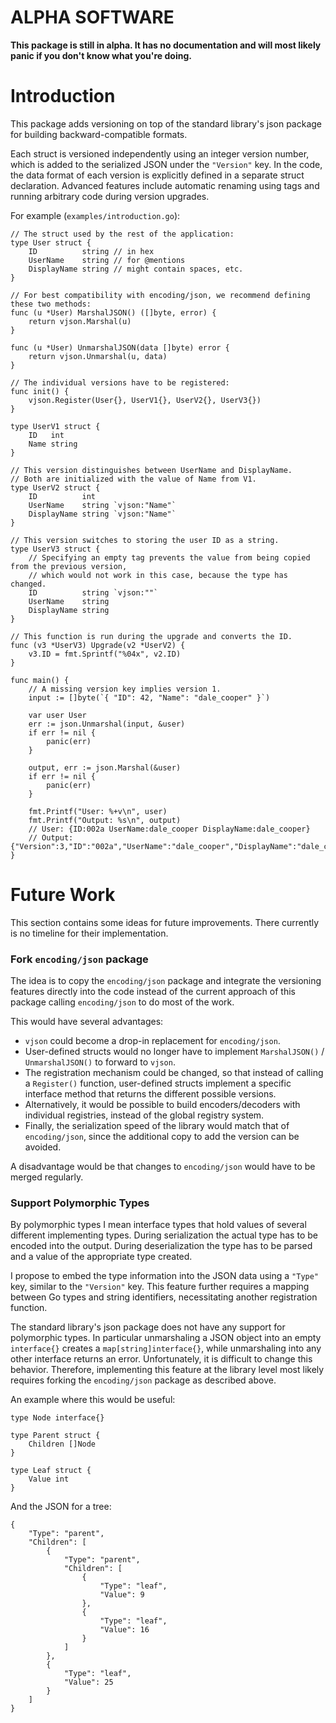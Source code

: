 ALPHA SOFTWARE
==============

**This package is still in alpha. It has no documentation and will most likely panic if you don't know what you're doing.**

# Introduction

This package adds versioning on top of the standard library's json package for
building backward-compatible formats.

Each struct is versioned independently using an integer version number, which is
added to the serialized JSON under the `"Version"` key. In the code, the data
format of each version is explicitly defined in a separate struct declaration.
Advanced features include automatic renaming using tags and running arbitrary
code during version upgrades.

For example (`examples/introduction.go`):

```
// The struct used by the rest of the application:
type User struct {
	ID          string // in hex
	UserName    string // for @mentions
	DisplayName string // might contain spaces, etc.
}

// For best compatibility with encoding/json, we recommend defining these two methods:
func (u *User) MarshalJSON() ([]byte, error) {
	return vjson.Marshal(u)
}

func (u *User) UnmarshalJSON(data []byte) error {
	return vjson.Unmarshal(u, data)
}

// The individual versions have to be registered:
func init() {
	vjson.Register(User{}, UserV1{}, UserV2{}, UserV3{})
}

type UserV1 struct {
	ID   int
	Name string
}

// This version distinguishes between UserName and DisplayName.
// Both are initialized with the value of Name from V1.
type UserV2 struct {
	ID          int
	UserName    string `vjson:"Name"`
	DisplayName string `vjson:"Name"`
}

// This version switches to storing the user ID as a string.
type UserV3 struct {
	// Specifying an empty tag prevents the value from being copied from the previous version,
	// which would not work in this case, because the type has changed.
	ID          string `vjson:""`
	UserName    string
	DisplayName string
}

// This function is run during the upgrade and converts the ID.
func (v3 *UserV3) Upgrade(v2 *UserV2) {
	v3.ID = fmt.Sprintf("%04x", v2.ID)
}

func main() {
	// A missing version key implies version 1.
	input := []byte(`{ "ID": 42, "Name": "dale_cooper" }`)

	var user User
	err := json.Unmarshal(input, &user)
	if err != nil {
		panic(err)
	}

	output, err := json.Marshal(&user)
	if err != nil {
		panic(err)
	}

	fmt.Printf("User: %+v\n", user)
	fmt.Printf("Output: %s\n", output)
	// User: {ID:002a UserName:dale_cooper DisplayName:dale_cooper}
	// Output: {"Version":3,"ID":"002a","UserName":"dale_cooper","DisplayName":"dale_cooper"}
}
```

# Future Work

This section contains some ideas for future improvements.
There currently is no timeline for their implementation.

### Fork `encoding/json` package

The idea is to copy the `encoding/json` package and integrate the versioning
features directly into the code instead of the current approach of this package
calling `encoding/json` to do most of the work.

This would have several advantages:

- `vjson` could become a drop-in replacement for `encoding/json`.
- User-defined structs would no longer have to implement
  `MarshalJSON()` / `UnmarshalJSON()` to forward to `vjson`.
- The registration mechanism could be changed, so that instead of calling a
  `Register()` function, user-defined structs implement a specific interface
  method that returns the different possible versions.
- Alternatively, it would be possible to build encoders/decoders with individual
  registries, instead of the global registry system.
- Finally, the serialization speed of the library would match that of
  `encoding/json`, since the additional copy to add the version can be avoided.

A disadvantage would be that changes to `encoding/json` would have to be merged
regularly.

### Support Polymorphic Types

By polymorphic types I mean interface types that hold values of several
different implementing types. During serialization the actual type has to be
encoded into the output. During deserialization the type has to be parsed and a
value of the appropriate type created.

I propose to embed the type information into the JSON data using a `"Type"` key,
similar to the `"Version"` key. This feature further requires a mapping between
Go types and string identifiers, necessitating another registration function.

The standard library's json package does not have any support for polymorphic
types. In particular unmarshaling a JSON object into an empty `interface{}`
creates a `map[string]interface{}`, while unmarshaling into any other interface
returns an error. Unfortunately, it is difficult to change this behavior.
Therefore, implementing this feature at the library level most likely requires
forking the `encoding/json` package as described above.

An example where this would be useful:

```
type Node interface{}

type Parent struct {
	Children []Node
}

type Leaf struct {
	Value int
}
```

And the JSON for a tree:

```
{
	"Type": "parent",
	"Children": [
		{
			"Type": "parent",
			"Children": [
				{
					"Type": "leaf",
					"Value": 9
				},
				{
					"Type": "leaf",
					"Value": 16
				}
			]
		},
		{
			"Type": "leaf",
			"Value": 25
		}
	]
}
```
